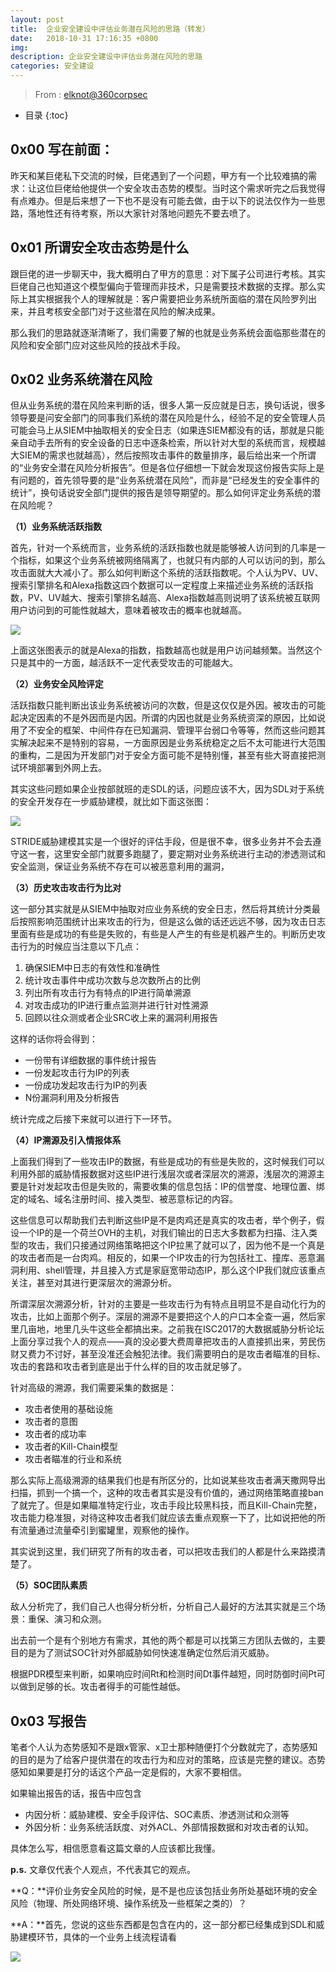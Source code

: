 ```yaml
---
layout: post
title:  企业安全建设中评估业务潜在风险的思路（转发）
date:   2018-10-31 17:16:35 +0800
img:
description: 企业安全建设中评估业务潜在风险的思路
categories: 安全建设
---
```


> From : [elknot@360corpsec](https://xz.aliyun.com/t/1529/)

* 目录
{:toc}

## 0x00 写在前面：

昨天和某巨佬私下交流的时候，巨佬遇到了一个问题，甲方有一个比较难搞的需求：让这位巨佬给他提供一个安全攻击态势的模型。当时这个需求听完之后我觉得有点难办。但是后来想了一下也不是没有可能去做，由于以下的说法仅作为一些思路，落地性还有待考察，所以大家针对落地问题先不要去喷了。

## 0x01 所谓安全攻击态势是什么

跟巨佬的进一步聊天中，我大概明白了甲方的意思：对下属子公司进行考核。其实巨佬自己也知道这个模型偏向于管理而非技术，只是需要技术数据的支撑。那么实际上其实根据我个人的理解就是：客户需要把业务系统所面临的潜在风险罗列出来，并且考核安全部门对于这些潜在风险的解决成果。

那么我们的思路就逐渐清晰了，我们需要了解的也就是业务系统会面临那些潜在的风险和安全部门应对这些风险的技战术手段。

## 0x02 业务系统潜在风险

但从业务系统的潜在风险来判断的话，很多人第一反应就是日志，换句话说，很多领导要是问安全部门的同事我们系统的潜在风险是什么，经验不足的安全管理人员可能会马上从SIEM中抽取相关的安全日志（如果连SIEM都没有的话，那就是只能亲自动手去所有的安全设备的日志中逐条检索，所以针对大型的系统而言，规模越大SIEM的需求也就越高），然后按照攻击事件的数量排序，最后给出来一个所谓的“业务安全潜在风险分析报告”。但是各位仔细想一下就会发现这份报告实际上是有问题的，首先领导要的是“业务系统潜在风险”，而非是“已经发生的安全事件的统计”，换句话说安全部门提供的报告是领导期望的。那么如何评定业务系统的潜在风险呢？

**（1）业务系统活跃指数**

首先，针对一个系统而言，业务系统的活跃指数也就是能够被人访问到的几率是一个指标，如果这个业务系统被网络隔离了，也就只有内部的人可以访问的到，那么攻击面就大大减小了。那么如何判断这个系统的活跃指数呢。个人认为PV、UV、搜索引擎排名和Alexa指数这四个数据可以一定程度上来描述业务系统的活跃指数，PV、UV越大、搜索引擎排名越高、Alexa指数越高则说明了该系统被互联网用户访问到的可能性就越大，意味着被攻击的概率也就越高。

![](\assets\img\xss\1.jpg)

上面这张图表示的就是Alexa的指数，指数越高也就是用户访问越频繁。当然这个只是其中的一方面，越活跃不一定代表受攻击的可能越大。

**（2）业务安全风险评定**

活跃指数只能判断出该业务系统被访问的次数，但是这仅仅是外因。被攻击的可能起决定因素的不是外因而是内因。所谓的内因也就是业务系统资深的原因，比如说用了不安全的框架、中间件存在已知漏洞、管理平台弱口令等等，然而这些问题其实解决起来不是特别的容易，一方面原因是业务系统稳定之后不太可能进行大范围的重构，二是因为开发部门对于安全方面可能不是特别懂，甚至有些大哥直接把测试环境部署到外网上去。

其实这些问题如果企业按部就班的走SDL的话，问题应该不大，因为SDL对于系统的安全开发存在一步威胁建模，就比如下面这张图：

![](\assets\img\威胁类别与应对策略.png)

 STRIDE威胁建模其实是一个很好的评估手段，但是很不幸，很多业务并不会去遵守这一套，这里安全部门就要多跑腿了，要定期对业务系统进行主动的渗透测试和安全监测，保证业务系统不存在可以被恶意利用的漏洞，

 **（3）历史攻击攻击行为比对**

这一部分其实就是从SIEM中抽取对应业务系统的安全日志，然后将其统计分类最后按照影响范围统计出来攻击的行为，但是这么做的话还远远不够，因为攻击日志里面有些是成功的有些是失败的，有些是人产生的有些是机器产生的。判断历史攻击行为的时候应当注意以下几点：

1. 确保SIEM中日志的有效性和准确性
1. 统计攻击事件中成功次数与总次数所占的比例
1. 列出所有攻击行为有特点的IP进行简单溯源
1. 对攻击成功的IP进行重点监测并进行针对性溯源
1. 回顾以往众测或者企业SRC收上来的漏洞利用报告

这样的话你将会得到：

- 一份带有详细数据的事件统计报告
- 一份发起攻击行为IP的列表
- 一份成功发起攻击行为IP的列表
- N份漏洞利用及分析报告

统计完成之后接下来就可以进行下一环节。

**（4）IP溯源及引入情报体系**

上面我们得到了一些攻击IP的数据，有些是成功的有些是失败的，这时候我们可以利用外部的威胁情报数据对这些IP进行浅层次或者深层次的溯源，浅层次的溯源主要是针对发起攻击但是失败的，需要收集的信息包括：IP的信誉度、地理位置、绑定的域名、域名注册时间、接入类型、被恶意标记的内容。

这些信息可以帮助我们去判断这些IP是不是肉鸡还是真实的攻击者，举个例子，假设一个IP的是一个荷兰OVH的主机，对我们输出的日志大多数都为扫描、注入类型的攻击，我们只接通过网络策略把这个IP拉黑了就可以了，因为他不是一个真是的攻击者而是一台肉鸡。相反的，如果一个IP攻击的行为包括社工、撞库、恶意漏洞利用、shell管理，并且接入方式是家庭宽带动态IP，那么这个IP我们就应该重点关注，甚至对其进行更深层次的溯源分析。

所谓深层次溯源分析，针对的主要是一些攻击行为有特点且明显不是自动化行为的攻击，比如上面那个例子。深层的溯源不是要把这个人的户口本全查一遍，然后家里几亩地，地里几头牛这些全都搞出来。之前我在ISC2017的大数据威胁分析论坛上面分享过我个人的观点——真的没必要大费周章把攻击的人直接抓出来，劳民伤财又费力不讨好，甚至没准还会触犯法律。我们需要明白的是攻击者瞄准的目标、攻击的套路和攻击者到底是出于什么样的目的攻击就足够了。

针对高级的溯源，我们需要采集的数据是：

- 攻击者使用的基础设施
- 攻击者的意图
- 攻击者的成功率
- 攻击者的Kill-Chain模型
- 攻击者瞄准的行业和系统

那么实际上高级溯源的结果我们也是有所区分的，比如说某些攻击者满天撒网导出扫描，抓到一个搞一个，这种的攻击者其实是没有价值的，通过网络策略直接ban了就完了。但是如果瞄准特定行业，攻击手段比较黑科技，而且Kill-Chain完整，攻击能力稳准狠，对待这种攻击者我们就应该去重点观察一下了，比如说把他的所有流量通过流量牵引到蜜罐里，观察他的操作。

其实说到这里，我们研究了所有的攻击者，可以把攻击我们的人都是什么来路摸清楚了。

**（5）SOC团队素质**

敌人分析完了，我们自己人也得分析分析，分析自己人最好的方法其实就是三个场景：重保、演习和众测。

出去前一个是有个别地方有需求，其他的两个都是可以找第三方团队去做的，主要目的是为了测试SOC针对外部威胁如何快速准确定位然后消灭威胁。

根据PDR模型来判断，如果响应时间Rt和检测时间Dt事件越短，同时防御时间Pt可以做到足够的长。攻击者得手的可能性越低。

## 0x03 写报告

笔者个人认为态势感知不是跟x管家、x卫士那种随便打个分数就完了，态势感知的目的是为了给客户提供潜在的攻击行为和应对的策略，应该是完整的建议。态势感知如果要是打分的话这个产品一定是假的，大家不要相信。

如果输出报告的话，报告中应包含

- 内因分析：威胁建模、安全手段评估、SOC素质、渗透测试和众测等
- 外因分析：业务系统活跃度、对外ACL、外部情报数据和对攻击者的认知。

具体怎么写，相信愿意看这篇文章的人应该都比我懂。

**p.s.** 文章仅代表个人观点，不代表其它的观点。

**Q：**评价业务安全风险的时候，是不是也应该包括业务所处基础环境的安全风险（物理、所处网络环境、操作系统及一些框架之类的）？

**A：**首先，您说的这些东西都是包含在内的，这一部分都已经集成到SDL和威胁建模环节，具体的一个业务上线流程请看

![](\assets\img\xss\3.jpg)

